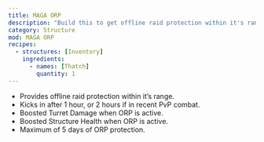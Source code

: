```yaml
---
title: MAGA ORP
description: "Build this to get offline raid protection within it's range!"
category: Structure
mod: MAGA ORP
recipes:
  - structures: [Inventory]
    ingredients:
      - names: [Thatch]
        quantity: 1
---
```


- Provides offline raid protection within it’s range.
- Kicks in after 1 hour, or 2 hours if in recent PvP combat.
- Boosted Turret Damage when ORP is active.
- Boosted Structure Health when ORP is active.
- Maximum of 5 days of ORP protection.
